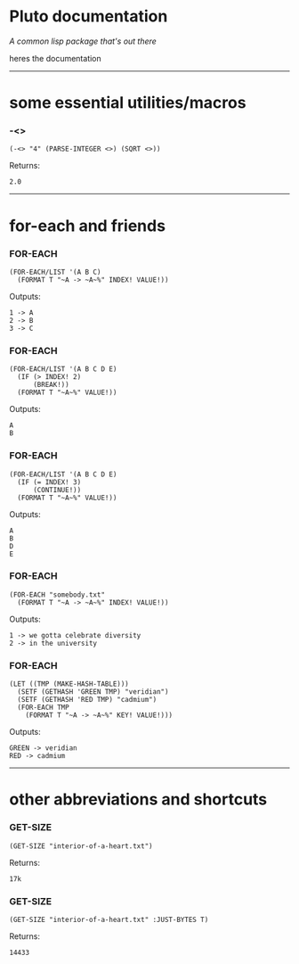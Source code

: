 # Pluto documentation
_A common lisp package that's out there_

heres the documentation

-----

# some essential utilities/macros


### -<>

```
(-<> "4" (PARSE-INTEGER <>) (SQRT <>))
```

Returns:
```
2.0
```


-----

# for-each and friends


### FOR-EACH

```
(FOR-EACH/LIST '(A B C)
  (FORMAT T "~A -> ~A~%" INDEX! VALUE!))
```

Outputs:
```
1 -> A
2 -> B
3 -> C

```


### FOR-EACH

```
(FOR-EACH/LIST '(A B C D E)
  (IF (> INDEX! 2)
      (BREAK!))
  (FORMAT T "~A~%" VALUE!))
```

Outputs:
```
A
B

```


### FOR-EACH

```
(FOR-EACH/LIST '(A B C D E)
  (IF (= INDEX! 3)
      (CONTINUE!))
  (FORMAT T "~A~%" VALUE!))
```

Outputs:
```
A
B
D
E

```


### FOR-EACH

```
(FOR-EACH "somebody.txt"
  (FORMAT T "~A -> ~A~%" INDEX! VALUE!))
```

Outputs:
```
1 -> we gotta celebrate diversity
2 -> in the university

```


### FOR-EACH

```
(LET ((TMP (MAKE-HASH-TABLE)))
  (SETF (GETHASH 'GREEN TMP) "veridian")
  (SETF (GETHASH 'RED TMP) "cadmium")
  (FOR-EACH TMP
    (FORMAT T "~A -> ~A~%" KEY! VALUE!)))
```

Outputs:
```
GREEN -> veridian
RED -> cadmium

```


-----

# other abbreviations and shortcuts


### GET-SIZE

```
(GET-SIZE "interior-of-a-heart.txt")
```

Returns:
```
17k
```


### GET-SIZE

```
(GET-SIZE "interior-of-a-heart.txt" :JUST-BYTES T)
```

Returns:
```
14433
```

